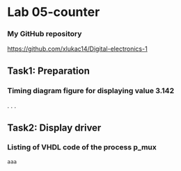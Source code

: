 # Lab 05-counter

### My GitHub repository

https://github.com/xlukac14/Digital-electronics-1

## Task1: Preparation

### Timing diagram figure for displaying value 3.142

.
.
.

## Task2: Display driver

### Listing of VHDL code of the process p_mux

```vhdl
aaa
```

